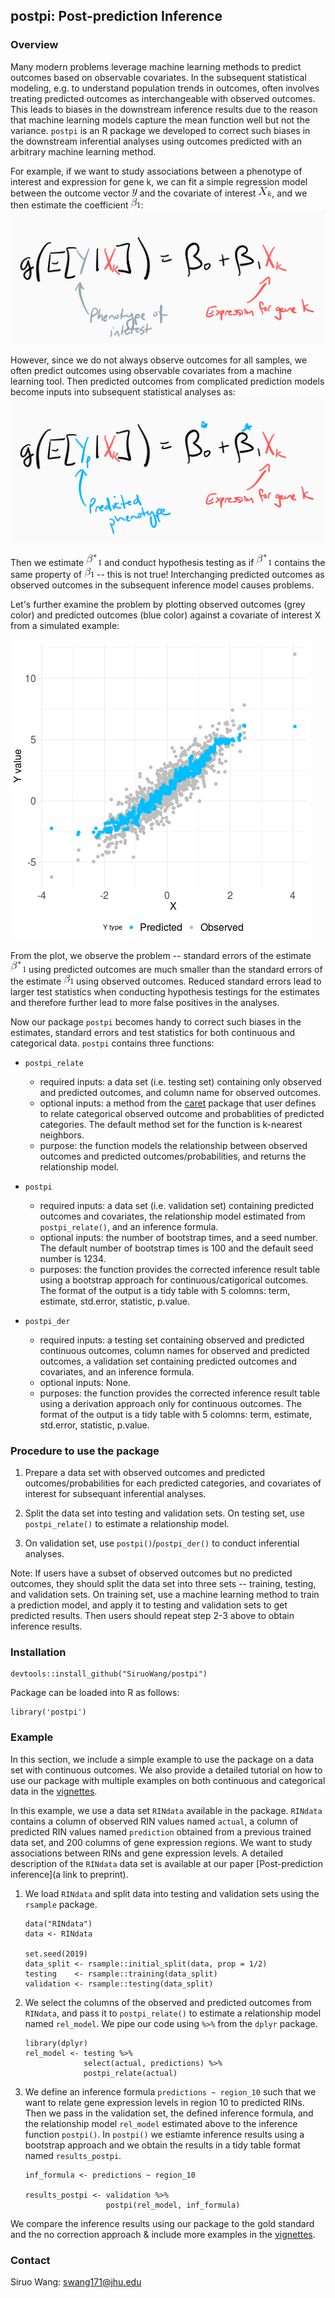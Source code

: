 ## postpi: Post-prediction Inference

### Overview


Many modern problems leverage machine learning methods to predict outcomes based on observable covariates. In the subsequent statistical modeling, e.g. to understand population trends in outcomes, often involves treating predicted outcomes as interchangeable with observed outcomes. This leads to biases in the downstream inference results due to the reason that machine learning models capture the mean function well but not the variance. `postpi` is an R package we developed to correct such biases in the downstream inferential analyses using outcomes predicted with an arbitrary machine learning method. 

For example, if we want to study associations between a phenotype of interest and expression for gene k, we can fit a simple regression model between the outcome vector ![](image/y.gif) and the covariate of interest ![](image/X_k.gif), and we then estimate the coefficient ![](image/beta_1.gif): 
![Inference model using observed outcome y](image/observed_inf_model.png)

However, since we do not always observe outcomes for all samples, we often predict outcomes using observable covariates from a machine learning tool. Then predicted outcomes from complicated prediction models become inputs into subsequent statistical analyses as:
![Inference model using predicted outcome y](image/predicted_inf_model.png)

Then we estimate ![](image/beta_star_1.gif) and conduct hypothesis testing as if ![](image/beta_star_1.gif) contains the same property of ![](image/beta_1.gif) -- this is not true! Interchanging predicted outcomes as observed outcomes in the subsequent inference model causes problems. 

Let's further examine the problem by plotting observed outcomes (grey color) and predicted outcomes (blue color) against a covariate of interest X from a simulated example:

![ ](image/problem_caused.png)

From the plot, we observe the problem -- standard errors of the estimate ![](image/beta_star_1.gif) using predicted outcomes are much smaller than the standard errors of the estimate ![](image/beta_1.gif) using observed outcomes. Reduced standard errors lead to larger test statistics when conducting hypothesis testings for the estimates and therefore further lead to more false positives in the analyses.

Now our package `postpi` becomes handy to correct such biases in the estimates, standard errors and test statistics for both continuous and categorical data. `postpi` contains three functions: 

* `postpi_relate` 
    + required inputs: a data set (i.e. testing set) containing only observed and predicted outcomes, and column name for observed outcomes.
    + optional inputs: a method from the [caret](http://topepo.github.io/caret/index.html) package that user defines to relate categorical observed outcome and probablities of predicted categories. The default method set for the function is k-nearest neighbors.
    + purpose: the function models the relationship between observed outcomes and predicted outcomes/probabilities, and returns the relationship model. 

* `postpi`
    + required inputs: a data set (i.e. validation set) containing predicted outcomes and covariates, the relationship model estimated from `postpi_relate()`, and an inference formula.
    + optional inputs: the number of bootstrap times, and a seed number. The default number of bootstrap times is 100 and the default seed number is 1234.
    + purposes: the function provides the corrected inference result table using a bootstrap approach for continuous/catigorical outcomes. The format of the output is a tidy table with 5 colomns: term, estimate, std.error, statistic, p.value.

* `postpi_der`
    + required inputs: a testing set containing observed and predicted continuous outcomes, column names for observed and predicted outcomes, a validation set containing predicted outcomes and covariates, and an inference formula.
    + optional inputs: None.
    + purposes: the function provides the corrected inference result table using a derivation approach only for continuous outcomes. The format of the output is a tidy table with 5 colomns: term, estimate, std.error, statistic, p.value.


### Procedure to use the package

1. Prepare a data set with observed outcomes and predicted outcomes/probabilities for each predicted categories, and covariates of interest for subsequant inferential analyses.

2. Split the data set into testing and validation sets. On testing set, use `postpi_relate()` to estimate a relationship model. 

3. On validation set, use `postpi()`/`postpi_der()` to conduct inferential analyses.

Note: If users have a subset of observed outcomes but no predicted outcomes, they should split the data set into three sets -- training, testing, and validation sets. On training set, use a machine learning method to train a prediction model, and apply it to testing and validation sets to get predicted results. Then users should repeat step 2-3 above to obtain inference results.


### Installation

    devtools::install_github("SiruoWang/postpi")
    
Package can be loaded into R as follows:

    library('postpi')


### Example 

In this section, we include a simple example to use the package on a data set with continuous outcomes. We also provide a detailed tutorial on how to use our package with multiple examples on both continuous and categorical data in the  [vignettes](http://www.siruowang.com/postpi/doc/vignettes.html).


In this example, we use a data set `RINdata` available in the package. `RINdata` contains a column of observed RIN values named `actual`, a column of predicted RIN values named `prediction` obtained from a previous trained data set, and 200 columns of gene expression regions. We want to study associations between RINs and gene expression levels. A detailed description of the `RINdata` data set is available at our paper [Post-prediction inference](a link to preprint).

1. We load `RINdata` and split data into testing and validation sets using the `rsample` package. 

    ```{r}
    data("RINdata")
    data <- RINdata
  
    set.seed(2019)
    data_split <- rsample::initial_split(data, prop = 1/2)
    testing    <- rsample::training(data_split)
    validation <- rsample::testing(data_split)
    ```

2. We select the columns of the observed and predicted outcomes from `RINdata`, and pass it to `postpi_relate()` to estimate a relationship model named `rel_model`. We pipe our code using `%>%` from the `dplyr` package.

    ```{r}
    library(dplyr)
    rel_model <- testing %>%
                 select(actual, predictions) %>%
                 postpi_relate(actual)
    ```          

3. We define an inference formula `predictions ~ region_10` such that we want to relate gene expression levels in region 10 to predicted RINs. Then we pass in the validation set, the defined inference formula, and the relationship model `rel_model` estimated above to the inference function `postpi()`. In `postpi()` we estiamte inference results using a bootstrap approach and we obtain the results in a tidy table format named `results_postpi`.

    ```{r}
    inf_formula <- predictions ~ region_10

    results_postpi <- validation %>%
                      postpi(rel_model, inf_formula)
    ```

We compare the inference results using our package to the gold standard and the no correction approach & include more examples in the [vignettes](http://leekgroup.github.io/postpi/doc/vignettes.html).


### Contact
Siruo Wang: swang171@jhu.edu


